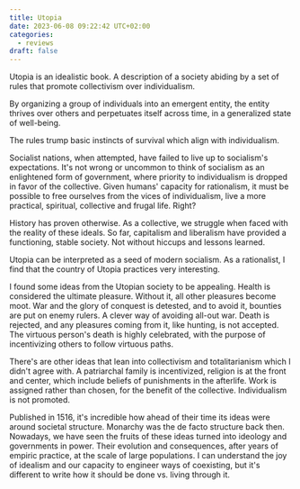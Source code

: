 ```yaml
---
title: Utopia
date: 2023-06-08 09:22:42 UTC+02:00
categories:
  - reviews
draft: false
---
```


Utopia is an idealistic book. A description of a society abiding by a set of rules that promote collectivism over individualism.

By organizing a group of individuals into an emergent entity, the entity thrives over others and perpetuates itself across time, in a generalized state of well-being.

The rules trump basic instincts of survival which align with individualism.

Socialist nations, when attempted, have failed to live up to socialism's expectations.
It's not wrong or uncommon to think of socialism as an enlightened form of government, where priority to individualism is dropped in favor of the collective.
Given humans' capacity for rationalism, it must be possible to free ourselves from the vices of individualism, live a more practical, spiritual, collective and frugal life. Right?

History has proven otherwise. As a collective, we struggle when faced with the reality of these ideals. So far, capitalism and liberalism have provided a functioning, stable society. Not without hiccups and lessons learned.

Utopia can be interpreted as a seed of modern socialism.
As a rationalist, I find that the country of Utopia practices very interesting.

I found some ideas from the Utopian society to be appealing.
Health is considered the ultimate pleasure. Without it, all other pleasures become moot.
War and the glory of conquest is detested, and to avoid it, bounties are put on enemy rulers. A clever way of avoiding all-out war.
Death is rejected, and any pleasures coming from it, like hunting, is not accepted.
The virtuous person's death is highly celebrated, with the purpose of incentivizing others to follow virtuous paths.

There's are other ideas that lean into collectivism and totalitarianism which I didn't agree with.
A patriarchal family is incentivized, religion is at the front and center, which include beliefs of punishments in the afterlife.
Work is assigned rather than chosen, for the benefit of the collective. Individualism is not promoted.

Published in 1516, it's incredible how ahead of their time its ideas were around societal structure.
Monarchy was the de facto structure back then.
Nowadays, we have seen the fruits of these ideas turned into ideology and governments in power.
Their evolution and consequences, after years of empiric practice, at the scale of large populations.
I can understand the joy of idealism and our capacity to engineer ways of coexisting, but it's different to write how it should be done vs. living through it.
